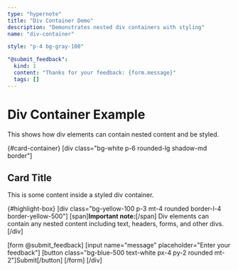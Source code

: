 ```yaml
---
type: "hypernote"
title: "Div Container Demo"
description: "Demonstrates nested div containers with styling"
name: "div-container"

style: "p-4 bg-gray-100"

"@submit_feedback":
  kind: 1
  content: "Thanks for your feedback: {form.message}"
  tags: []
---
```


# Div Container Example

This shows how div elements can contain nested content and be styled.

{#card-container}
[div class="bg-white p-6 rounded-lg shadow-md border"]
  ## Card Title
  
  This is some content inside a styled div container.
  
  {#highlight-box}
  [div class="bg-yellow-100 p-3 mt-4 rounded border-l-4 border-yellow-500"]
    [span]**Important note:**[/span] Div elements can contain any nested content including text, headers, forms, and other divs.
  [/div]
  
  [form @submit_feedback]
    [input name="message" placeholder="Enter your feedback"]
    [button class="bg-blue-500 text-white px-4 py-2 rounded mt-2"]Submit[/button]
  [/form]
[/div] 